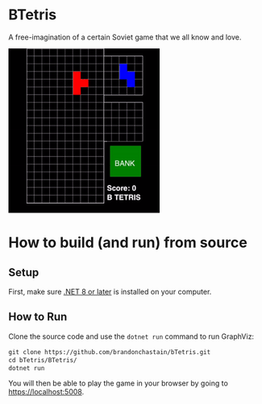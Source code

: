 # BTetris
A free-imagination of a certain Soviet game that we all know and love.

![A gif of the game as it runs in a browser.](demo.gif)

# How to build (and run) from source
## Setup
First, make sure [.NET 8 or later](https://learn.microsoft.com/en-us/dotnet/core/install/) is installed on your computer.

## How to Run
Clone the source code and use the `dotnet run` command to run GraphViz:

```
git clone https://github.com/brandonchastain/bTetris.git
cd bTetris/BTetris/
dotnet run
```

You will then be able to play the game in your browser by going to [https://localhost:5008](https://localhost:5008).
